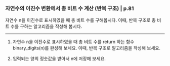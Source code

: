 ### 자연수의 이진수 변환에서 총 비트 수 계산 (반복 구조) | p.81
자연수 n을 이진수로 표시하였을 때 총 비트 수를 구해봅시다. 이때, 반복 구조로 총 비트 수를 구하는 알고리즘을 작성해 봅시다.

---

1. 자연수 n을 이진수로 표시하였을 때 총 비트 수를 return 하는 함수 binary_digits(n)를 완성해 보세요. 이때, 반복 구조로 알고리즘을 작성해 보세요.

2. 입력되는 양의 정숫값을 받아서 n에 저장해 보세요.
